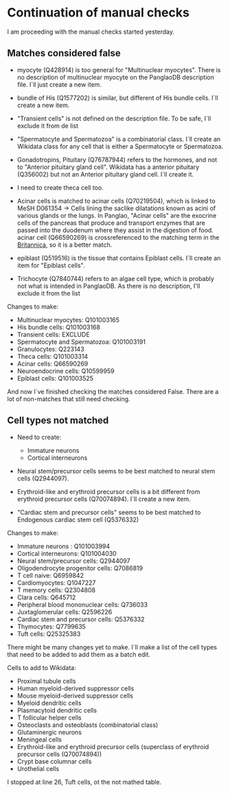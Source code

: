 # Continuation of manual checks

I am proceeding with the manual checks started yesterday. 

## Matches considered false

* myocyte (Q428914) is too general for "Multinuclear myocytes". There is no description of multinuclear myocyte on the PanglaoDB description file. I`ll just create a new item. 

* bundle of His (Q1577202) is similar, but different of His bundle cells. I`ll create a new item. 

* "Transient cells" is not defined on the description file. To be safe, I`ll exclude it from de list

* "Spermatocyte and Spermatozoa" is a combinatorial class. I`ll create an Wikidata class for any cell that is either a Spermatocyte or Spermatozoa.

* Gonadotropins, Pituitary (Q76787944) refers to the hormones, and not to "Anterior pituitary gland cell". Wikidata has a anterior pituitary (Q356002) but not an Anterior pituitary gland cell. I`ll create it. 

* I need to create theca cell too.

* Acinar cells is matched to acinar cells (Q70219504), which is linked to MeSH D061354 -> Cells lining the saclike dilatations known as acini of various glands or the lungs. In Panglao, "Acinar cells" are the exocrine cells of the pancreas that produce and transport enzymes that are passed into the duodenum where they assist in the digestion of food. acinar cell (Q66590269) is crossreferenced to the matching term in the [Britannica](https://www.britannica.com/science/acinar-cell), so it is a better match.

* epiblast (Q519516) is the tissue that contains Epiblast cells. I`ll create an item for "Epiblast cells". 

* Trichocyte (Q7840744) refers to an algae cell type, which is probably not what is intended in PanglaoDB. As there is no description, I'll exclude it from the list

Changes to make:
* Multinuclear myocytes: Q101003165
* His bundle cells: Q101003168
* Transient cells: EXCLUDE 
* Spermatocyte and Spermatozoa: Q101003191
* Granulocytes: Q223143
* Theca cells: Q101003314
* Acinar cells: Q66590269
* Neuroendocrine cells: Q10599959
* Epiblast cells: Q101003525


And now I`ve finished checking the matches considered False. There are a lot of non-matches that still need checking. 

## Cell types not matched

* Need to create:
    - Immature neurons
    - Cortical interneurons

* Neural stem/precursor cells seems to be best matched to neural stem cells (Q2944097).
* Erythroid-like and erythroid precursor cells is a bit different from erythroid precursor cells (Q70074894). I`ll create a new item. 

* "Cardiac stem and precursor cells" seems to be best matched to Endogenous cardiac stem cell (Q5376332)




Changes to make:
* Immature neurons : Q101003994
* Cortical interneurons: Q101004030
* Neural stem/precursor cells: Q2944097
* Oligodendrocyte progenitor cells: Q7086819
* T cell naive: Q6959842
* Cardiomyocytes: Q1047227
* T memory cells: Q2304808
* Clara cells: Q645712
* Peripheral blood mononuclear cells: Q736033
* Juxtaglomerular cells: Q2596226
* Cardiac stem and precursor cells: Q5376332
* Thymocytes: Q7799635
* Tuft cells: Q25325383
 
There might be many changes yet to make. I`ll make a list of the cell types that need to be added to add them as a batch edit.

Cells to add to Wikidata: 
* Proximal tubule cells
* Human myeloid-derived suppressor cells
* Mouse myeloid-derived suppressor cells
* Myeloid dendritic cells
* Plasmacytoid dendritic cells
* T follicular helper cells
* Osteoclasts and osteoblasts (combinatorial class)
* Glutaminergic neurons
* Meningeal cells
* Erythroid-like and erythroid precursor cells (superclass of erythroid precursor cells (Q70074894))
* Crypt base columnar cells
* Urothelial cells


I stopped at line 26, Tuft cells, ot the not mathed table. 


